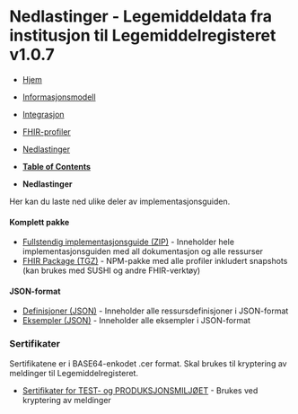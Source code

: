 # Nedlastinger - Legemiddeldata fra institusjon til Legemiddelregisteret v1.0.7

*  [Hjem](index.md) 
*  [Informasjonsmodell](informasjonsmodell.md) 
*  [Integrasjon](integrasjon.md) 
*  [FHIR-profiler](profiler.md) 
*  [Nedlastinger](nedlastinger.md) 

* [**Table of Contents**](toc.md)
* **Nedlastinger**

Her kan du laste ned ulike deler av implementasjonsguiden.

#### Komplett pakke

* [Fullstendig implementasjonsguide (ZIP)](full-ig.zip) - Inneholder hele implementasjonsguiden med all dokumentasjon og alle ressurser
* [FHIR Package (TGZ)](package.tgz) - NPM-pakke med alle profiler inkludert snapshots (kan brukes med SUSHI og andre FHIR-verktøy)

#### JSON-format

* [Definisjoner (JSON)](definitions.json.zip) - Inneholder alle ressursdefinisjoner i JSON-format
* [Eksempler (JSON)](examples.json.zip) - Inneholder alle eksempler i JSON-format

### Sertifikater

Sertifikatene er i BASE64-enkodet .cer format. Skal brukes til kryptering av meldinger til Legemiddelregisteret.

* [Sertifikater for TEST- og PRODUKSJONSMILJØET](certificates.zip) - Brukes ved kryptering av meldinger

